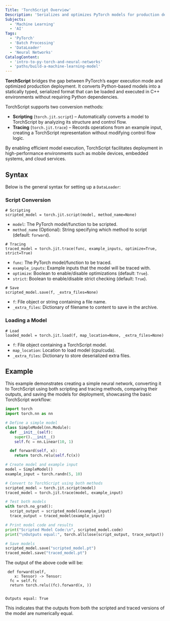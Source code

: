 ```yaml
---
Title: 'TorchScript Overview'
Description: 'Serializes and optimizes PyTorch models for production deployment, enabling execution in high-performance environments without Python dependencies.'
Subjects:
  - 'Machine Learning'
  - 'AI'
Tags:
  - 'PyTorch'
  - 'Batch Processing'
  - 'DataLoader'
  - 'Neural Networks'
CatalogContent:
  - 'intro-to-py-torch-and-neural-networks'
  - 'paths/build-a-machine-learning-model'
---
```


**TorchScript** bridges the gap between PyTorch’s eager execution mode and optimized production deployment. It converts Python-based models into a statically typed, serialized format that can be loaded and executed in C++ environments without requiring Python dependencies.

TorchScript supports two conversion methods:

- **Scripting** (`torch.jit.script`) – Automatically converts a model to TorchScript by analyzing its structure and control flow.
- **Tracing** (`torch.jit.trace`) – Records operations from an example input, creating a TorchScript representation without modifying control flow logic.

By enabling efficient model execution, TorchScript facilitates deployment in high-performance environments such as mobile devices, embedded systems, and cloud services.

## Syntax

Below is the general syntax for setting up a `DataLoader`:
### Script Conversion
```pseudo
# Scripting
scripted_model = torch.jit.script(model, method_name=None)
```

- `model`: The PyTorch model/function to be scripted.
- `method_name` (Optional): String specifying which method to script (default: `forward`).

```pseudo
# Tracing
traced_model = torch.jit.trace(func, example_inputs, optimize=True, strict=True)
```

- `func`: The PyTorch model/function to be traced.
- `example_inputs`: Example inputs that the model will be traced with.
- `optimize`: Boolean to enable/disable optimizations (default: `True`).
- `strict`: Boolean to enable/disable strict checking (default: `True`).

```pseudo
# Save
scripted_model.save(f, _extra_files=None)
```

- `f`: File object or string containing a file name.
- `_extra_files`: Dictionary of filename to content to save in the archive.
### Loading a Model
```pseudo
# Load
loaded_model = torch.jit.load(f, map_location=None, _extra_files=None)
```

- `f`: File object containing a TorchScript model.
- `map_location`: Location to load model (cpu/cuda).
- `_extra_files`: Dictionary to store deserialized extra files.

## Example

This example demonstrates creating a simple neural network, converting it to TorchScript using both scripting and tracing methods, comparing their outputs, and saving the models for deployment, showcasing the basic TorchScript workflow:

```py
import torch
import torch.nn as nn

# Define a simple model
class SimpleModel(nn.Module):
  def __init__(self):
    super().__init__()
    self.fc = nn.Linear(10, 1)

  def forward(self, x):
    return torch.relu(self.fc(x))

# Create model and example input
model = SimpleModel()
example_input = torch.randn(5, 10)

# Convert to TorchScript using both methods
scripted_model = torch.jit.script(model)
traced_model = torch.jit.trace(model, example_input)

# Test both models
with torch.no_grad():
  script_output = scripted_model(example_input)
  trace_output = traced_model(example_input)

# Print model code and results
print("Scripted Model Code:\n", scripted_model.code)
print("\nOutputs equal:", torch.allclose(script_output, trace_output))

# Save models
scripted_model.save("scripted_model.pt")
traced_model.save("traced_model.pt")
```

The output of the above code will be:

```shell
 def forward(self,
    x: Tensor) -> Tensor:
  fc = self.fc
  return torch.relu((fc).forward(x, ))


Outputs equal: True
```

This indicates that the outputs from both the scripted and traced versions of the model are numerically equal.
